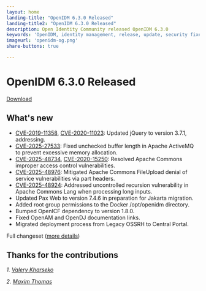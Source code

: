 ```yaml
---
layout: home
landing-title: "OpenIDM 6.3.0 Released"
landing-title2: "OpenIDM 6.3.0 Released"
description: Open Identity Community released OpenIDM 6.3.0
keywords: 'OpenIDM, identity management, release, update, security fixes, CVE, Apache ActiveMQ, Apache Commons, Pax Web, Docker'
imageurl: 'openidm-og.png'
share-buttons: true

---
```

# OpenIDM 6.3.0 Released
[Download](https://github.com/OpenIdentityPlatform/OpenIDM/releases/tag/6.3.0)

## What's new
* [CVE-2019-11358](https://nvd.nist.gov/vuln/detail/CVE-2019-11358), [CVE-2020-11023](https://nvd.nist.gov/vuln/detail/CVE-2020-11023): Updated jQuery to version 3.7.1, addressing.
* [CVE-2025-27533](https://nvd.nist.gov/vuln/detail/CVE-2025-27533): Fixed unchecked buffer length in Apache ActiveMQ to prevent excessive memory allocation.
* [CVE-2025-48734](https://nvd.nist.gov/vuln/detail/CVE-2025-48734), [CVE-2020-15250](https://nvd.nist.gov/vuln/detail/CVE-2020-15250): Resolved Apache Commons improper access control vulnerabilities.
* [CVE-2025-48976](https://nvd.nist.gov/vuln/detail/CVE-2025-48976): Mitigated Apache Commons FileUpload denial of service vulnerabilities via part headers.
* [CVE-2025-48924](https://nvd.nist.gov/vuln/detail/CVE-2025-48924): Addressed uncontrolled recursion vulnerability in Apache Commons Lang when processing long inputs.
* Updated Pax Web to version 7.4.6 in preparation for Jakarta migration.
* Added root group permissions to the Docker /opt/openidm directory.
* Bumped OpenICF dependency to version 1.8.0.
* Fixed OpenAM and OpenDJ documentation links.
* Migrated deployment process from Legacy OSSRH to Central Portal.


Full changeset ([more details](https://github.com/OpenIdentityPlatform/OpenIDM/compare/6.2.5...6.3.0))

## Thanks for the contributions

<i id="vharseko"><i>1. <a href="https://github.com/vharseko" target="_blank">Valery Kharseko</a></i>

<i id="maximthomas"><i>2. <a href="https://github.com/maximthomas" target="_blank">Maxim Thomas</a></i>